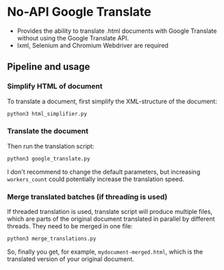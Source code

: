 # No-API Google Translate
* Provides the ability to translate .html documents with Google Translate without using the Google Translate API.
* lxml, Selenium and Chromium Webdriver are required
## Pipeline and usage
### Simplify HTML of document
To translate a document, first simplify the XML-structure of the document:
```bash
python3 html_simplifier.py
```

### Translate the document
Then run the translation script:
```bash
python3 google_translate.py
```
I don't recommend to change the default parameters, but increasing `workers_count` could potentially increase the translation speed.

### Merge translated batches (if threading is used)
If threaded translation is used, translate script will produce multiple files, which are parts of the original document translated in parallel by different threads. They need to be merged in one file:
```bash
python3 merge_translations.py
```
So, finally you get, for example, `mydocument-merged.html`, which is the translated version of your original document.
